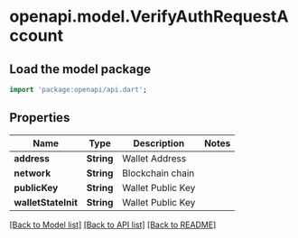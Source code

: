 # openapi.model.VerifyAuthRequestAccount

## Load the model package
```dart
import 'package:openapi/api.dart';
```

## Properties
Name | Type | Description | Notes
------------ | ------------- | ------------- | -------------
**address** | **String** | Wallet Address | 
**network** | **String** | Blockchain chain | 
**publicKey** | **String** | Wallet Public Key | 
**walletStateInit** | **String** | Wallet Public Key | 

[[Back to Model list]](../README.md#documentation-for-models) [[Back to API list]](../README.md#documentation-for-api-endpoints) [[Back to README]](../README.md)


